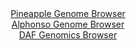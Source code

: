 <div id="Pineapple_Genome_Browser" align="center">
  <a href="https://igv.org/app/?sessionURL=blob:zZJda9swFIb_i6BlA8e27HzZUIbTJm3adN0a3HQpxZzYsiNqS4okO0lD_vu0sLGbDpqLjYEv5INsve.jZ4caIhXlDIXIs3HHxhhZSC35egqVKMlnqIhCYQ6lIhaSJCeSsJSgcIdyUBri.4n5cqm1UKHjUC1aFbCC28q3oYJXzmCt7JRXzjkvS1hwCZpL5QwkNNyhRdNakwUIYZuzfbvjZKDBgVIsOVPcEYQVydr8L_k1SgrCeEWSqi41PQRITB6TMbNz.BTNplGaEqVuyHacnUU34.jBH8bzy.75PL67msXd2emUFgx0LclZR6TkVcEyH4lBPojmj9fZ6JLn2aDfPvEvTocbQSVRZ7iH.23s.gcwlGVk8z91Ng89svf0jp14o2ZCJkKev0w2dfaiL9g6jtKrqXqzuYf2Fip5WhsTULqUvRC7lu92rY7Xbf1Y4r7luoHhIzlF4dOzhbSE9MVsf9ohvRXGF6TIqj6oYyEuMyJR2Apct4eDwOu0e203CPDe2qFaln8P7ii.D3quF3leN8lpqY3MWaKYUDYwZjdpbhevR9Lkm2A.rvStQRoPVnjb9lewcledb_3t6k80LWQOP1yhqfqeTP_EvPcEsfXiWN1qKq_v1NfretweDjOR9n3A3iPcfHmI3sTjm7LHocm5rECb_WZiXn_61oCkwLQZNFTRBS2p3s4MRb5GIfZ8oy1KecmNh0gWiw.u5Vq44378rae_f95_Bw--">Pineapple Genome Browser</a>
</div>
<div id="Alphonso_Genome_Browser" align="center">
  <a href="https://igv.org/app/?sessionURL=blob:zZJfa9swFMW_i6BlA8eWbOePDWW4aZM1bVJI5jhtKUZxZEerLLmSYjcJ.e7VysZeVmgeNgZ6kC5Xuucc_fagJlJRwUEIXBu1bYSABdRaNDNcVoxMcEkUCHPMFLGAJDmRhGcEhHuQY6VxPL0xN9daVyp0HKqrVol5IWzl2bjEO8Fxo.xMlE5fMIaXQmItpHLOJa6FQ4u61ZAlrirbzPbstrPCGjuYVWvBlXAqwou0Me.lv0ppQbgoSVpumKZvAlKjx2hc2Tn.EiWzKMuIUtdke7U6i66vorl3Gd8PO_37.PZrEneS0xktONYbSc6C8YjFs0XkjYf9yYl77nsvSVx79f2uPfdPvIvTy5eKSqLOUBf1fAS9HjTRUL4iL_.Ta7Pokc4HN.xm5N7ezRY164_Zmk7Pjf.enDRNIv7oHIGDBZjINoYFkK1lN0TQ8mDHarud1o8t6lkQBiYfKSgIHx4toCXOnkz7wx7obWWIAYo8b97gsYCQKyJB2Aog7KIgcNt.14dBgA7WHmwk.3vhDuJp0IVu5LqdNKdMG5xXqeKVsjHndp3ldrE7Mk0u77aY.t9JPOk_RRejtjen42Fw.by7eidLC5jRbx9ojH5E0T_h7iNCbL08FrYeWoz5YnTbqdhgetEsT9yB58PxcN4k396DzQLHhZMLWWJt.k3FHH_yVmNJMdemUFNFl5RRvU1MjqIBIXI9gy3IBBOGQyCL5SdoQQu14effeHqHx8Mr">Alphonso Genome Browser</a>
</div>


<div id="DAF_Genomics_Browser" align="center">
  <a href="https://igv.org/app/?sessionURL=blob:tZFra9swFIb_i6D95PvdhjCcpGlLt4XFeN5aSjixj2MvtuVKctM25L9PeB2DjTIKLUjiiHN5X.k5kHtkvKYdiYilma5mmkQhvKL7BNq.wc_QIidRCQ1HhTAskWGXI4kOpAQuIF19lJ2VED2PdL2AUt1iR9s65xq3NehVTgdRoSxVLQ1aeKId7LmW01YWC9Ch6SvacapDniPnqqH32G3Xe5DH79x6HInrdmhEPaqupQlprNBKkG7rrsCH_xh5B2W56g9xlsRj_xU.XhaT.Ooy_mqfpdfn3uw6XV5kqZedJvW2AzEwnJxjAqGTTb_MTqzpNsnurPliKsPFLnnaxfsTe3569tDXDPnE9M3AMQ07CMhRIQ3NB4mB5BUzI9NRfCtQLMdRn0Pb9eQ_MFqT6OZWIYJBvpPlNwciHnsJi3C8G0ZuCqGsQEYiNTQM3wxDy3V8xwhD86gcyMCaN6a5SFehb1ixZXnaBlqpX9bN.IVS6N_kW6H8a7Lcr0Xl95.C5Yp5ufv9m.ttLrxwed_9mM3bzUuYFPLis0rKWhAy9ev6DAUaqdZiJ_5QsY.3x58-">DAF Genomics Browser</a>
</div>

